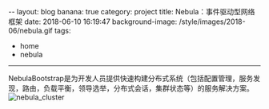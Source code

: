 --
layout: blog
banana: true
category: project
title:  Nebula：事件驱动型网络框架
date:   2018-06-10 16:19:47
background-image: /style/images/2018-06/nebula.gif
tags:
- home
- nebula
---

NebulaBootstrap是为开发人员提供快速构建分布式系统（包括配置管理，服务发现，路由，负载平衡，领导选举，分布式会话，集群状态等）的服务解决方案。
![nebula_cluster](image/2018-06/nebula_cluster.png)
